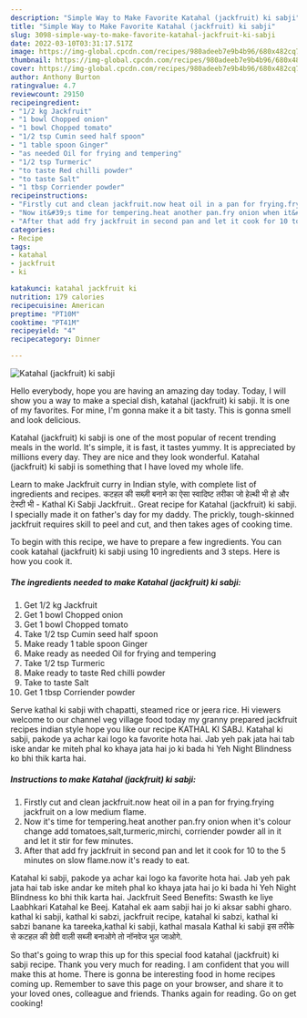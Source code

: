 ```yaml
---
description: "Simple Way to Make Favorite Katahal (jackfruit) ki sabji"
title: "Simple Way to Make Favorite Katahal (jackfruit) ki sabji"
slug: 3098-simple-way-to-make-favorite-katahal-jackfruit-ki-sabji
date: 2022-03-10T03:31:17.517Z
image: https://img-global.cpcdn.com/recipes/980adeeb7e9b4b96/680x482cq70/katahal-jackfruit-ki-sabji-recipe-main-photo.jpg
thumbnail: https://img-global.cpcdn.com/recipes/980adeeb7e9b4b96/680x482cq70/katahal-jackfruit-ki-sabji-recipe-main-photo.jpg
cover: https://img-global.cpcdn.com/recipes/980adeeb7e9b4b96/680x482cq70/katahal-jackfruit-ki-sabji-recipe-main-photo.jpg
author: Anthony Burton
ratingvalue: 4.7
reviewcount: 29150
recipeingredient:
- "1/2 kg Jackfruit"
- "1 bowl Chopped onion"
- "1 bowl Chopped tomato"
- "1/2 tsp Cumin seed half spoon"
- "1 table spoon Ginger"
- "as needed Oil for frying and tempering"
- "1/2 tsp Turmeric"
- "to taste Red chilli powder"
- "to taste Salt"
- "1 tbsp Corriender powder"
recipeinstructions:
- "Firstly cut and clean jackfruit.now heat oil in a pan for frying.frying jackfruit on a low medium flame."
- "Now it&#39;s time for tempering.heat another pan.fry onion when it&#39;s colour change add tomatoes,salt,turmeric,mirchi, corriender powder all in it and let it stir for few minutes."
- "After that add fry jackfruit in second pan and let it cook for 10 to the 5 minutes on slow flame.now it&#39;s ready to eat."
categories:
- Recipe
tags:
- katahal
- jackfruit
- ki

katakunci: katahal jackfruit ki 
nutrition: 179 calories
recipecuisine: American
preptime: "PT10M"
cooktime: "PT41M"
recipeyield: "4"
recipecategory: Dinner

---
```



![Katahal (jackfruit) ki sabji](https://img-global.cpcdn.com/recipes/980adeeb7e9b4b96/680x482cq70/katahal-jackfruit-ki-sabji-recipe-main-photo.jpg)

Hello everybody, hope you are having an amazing day today. Today, I will show you a way to make a special dish, katahal (jackfruit) ki sabji. It is one of my favorites. For mine, I'm gonna make it a bit tasty. This is gonna smell and look delicious.

Katahal (jackfruit) ki sabji is one of the most popular of recent trending meals in the world. It's simple, it is fast, it tastes yummy. It is appreciated by millions every day. They are nice and they look wonderful. Katahal (jackfruit) ki sabji is something that I have loved my whole life.

Learn to make Jackfruit curry in Indian style, with complete list of ingredients and recipes. कटहल की सब्ज़ी बनाने का ऐसा स्वादिष्ट तरीका जो हेल्थी भी हो और टेस्टी भी - Kathal Ki Sabji Jackfruit.. Great recipe for Katahal (jackfruit) ki sabji. I specially made it on father&#39;s day for my daddy. The prickly, tough-skinned jackfruit requires skill to peel and cut, and then takes ages of cooking time.


To begin with this recipe, we have to prepare a few ingredients. You can cook katahal (jackfruit) ki sabji using 10 ingredients and 3 steps. Here is how you cook it.

<!--inarticleads1-->

##### The ingredients needed to make Katahal (jackfruit) ki sabji:

1. Get 1/2 kg Jackfruit
1. Get 1 bowl Chopped onion
1. Get 1 bowl Chopped tomato
1. Take 1/2 tsp Cumin seed half spoon
1. Make ready 1 table spoon Ginger
1. Make ready as needed Oil for frying and tempering
1. Take 1/2 tsp Turmeric
1. Make ready to taste Red chilli powder
1. Take to taste Salt
1. Get 1 tbsp Corriender powder


Serve kathal ki sabji with chapatti, steamed rice or jeera rice. Hi viewers welcome to our channel veg village food today my granny prepared jackfruit recipes indian style hope you like our recipe KATHAL KI SABJ. Katahal ki sabji, pakode ya achar kai logo ka favorite hota hai. Jab yeh pak jata hai tab iske andar ke miteh phal ko khaya jata hai jo ki bada hi Yeh Night Blindness ko bhi thik karta hai. 

<!--inarticleads2-->

##### Instructions to make Katahal (jackfruit) ki sabji:

1. Firstly cut and clean jackfruit.now heat oil in a pan for frying.frying jackfruit on a low medium flame.
1. Now it&#39;s time for tempering.heat another pan.fry onion when it&#39;s colour change add tomatoes,salt,turmeric,mirchi, corriender powder all in it and let it stir for few minutes.
1. After that add fry jackfruit in second pan and let it cook for 10 to the 5 minutes on slow flame.now it&#39;s ready to eat.


Katahal ki sabji, pakode ya achar kai logo ka favorite hota hai. Jab yeh pak jata hai tab iske andar ke miteh phal ko khaya jata hai jo ki bada hi Yeh Night Blindness ko bhi thik karta hai. Jackfruit Seed Benefits: Swasth ke liye Laabhkari Katahal ke Beej. Katahal ek aam sabji hai jo ki aksar sabhi gharo. kathal ki sabji, kathal ki sabzi, jackfruit recipe, katahal ki sabzi, kathal ki sabzi banane ka tareeka,kathal ki sabji, kathal masala Kathal ki sabji इस तरीके से कटहल की ग्रेवी वाली सब्जी बनाओगे तो नॉनवेज भुल जाओगे. 

So that's going to wrap this up for this special food katahal (jackfruit) ki sabji recipe. Thank you very much for reading. I am confident that you will make this at home. There is gonna be interesting food in home recipes coming up. Remember to save this page on your browser, and share it to your loved ones, colleague and friends. Thanks again for reading. Go on get cooking!
